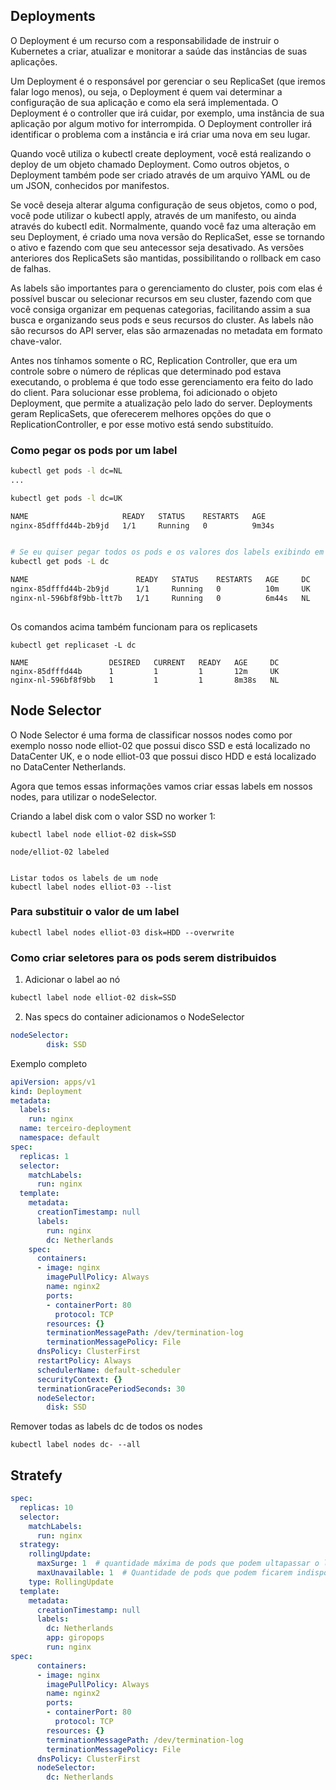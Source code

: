 ## Deployments

O Deployment é um recurso com a responsabilidade de instruir o Kubernetes a criar, atualizar e monitorar a saúde das instâncias de suas aplicações.

Um Deployment é o responsável por gerenciar o seu ReplicaSet (que iremos falar logo menos), ou seja, o Deployment é quem vai determinar a configuração de sua aplicação e como ela será implementada. O Deployment é o controller que irá cuidar, por exemplo, uma instância de sua aplicação por algum motivo for interrompida. O Deployment controller irá identificar o problema com a instância e irá criar uma nova em seu lugar.

Quando você utiliza o kubectl create deployment, você está realizando o deploy de um objeto chamado Deployment. Como outros objetos, o Deployment também pode ser criado através de um arquivo YAML ou de um JSON, conhecidos por manifestos.

Se você deseja alterar alguma configuração de seus objetos, como o pod, você pode utilizar o kubectl apply, através de um manifesto, ou ainda através do kubectl edit. Normalmente, quando você faz uma alteração em seu Deployment, é criado uma nova versão do ReplicaSet, esse se tornando o ativo e fazendo com que seu antecessor seja desativado. As versões anteriores dos ReplicaSets são mantidas, possibilitando o rollback em caso de falhas.

As labels são importantes para o gerenciamento do cluster, pois com elas é possível buscar ou selecionar recursos em seu cluster, fazendo com que você consiga organizar em pequenas categorias, facilitando assim a sua busca e organizando seus pods e seus recursos do cluster. As labels não são recursos do API server, elas são armazenadas no metadata em formato chave-valor.

Antes nos tínhamos somente o RC, Replication Controller, que era um controle sobre o número de réplicas que determinado pod estava executando, o problema é que todo esse gerenciamento era feito do lado do client. Para solucionar esse problema, foi adicionado o objeto Deployment, que permite a atualização pelo lado do server. Deployments geram ReplicaSets, que oferecerem melhores opções do que o ReplicationController, e por esse motivo está sendo substituído.

### Como pegar os pods por um label
```bash
kubectl get pods -l dc=NL
...

kubectl get pods -l dc=UK

NAME                     READY   STATUS    RESTARTS   AGE
nginx-85dfffd44b-2b9jd   1/1     Running   0          9m34s


# Se eu quiser pegar todos os pods e os valores dos labels exibindo em uma coluna
kubectl get pods -L dc

NAME                        READY   STATUS    RESTARTS   AGE     DC
nginx-85dfffd44b-2b9jd      1/1     Running   0          10m     UK
nginx-nl-596bf8f9bb-ltt7b   1/1     Running   0          6m44s   NL
                                                                 
```

Os comandos acima também funcionam para os replicasets
```
kubectl get replicaset -L dc

NAME                  DESIRED   CURRENT   READY   AGE     DC
nginx-85dfffd44b      1         1         1       12m     UK
nginx-nl-596bf8f9bb   1         1         1       8m38s   NL

```

## Node Selector

O Node Selector é uma forma de classificar nossos nodes como por exemplo nosso node elliot-02 que possui disco SSD e está localizado no DataCenter UK, e o node elliot-03 que possui disco HDD e está localizado no DataCenter Netherlands.

Agora que temos essas informações vamos criar essas labels em nossos nodes, para utilizar o nodeSelector.

Criando a label disk com o valor SSD no worker 1:

```
kubectl label node elliot-02 disk=SSD

node/elliot-02 labeled


Listar todos os labels de um node
kubectl label nodes elliot-03 --list

```

### Para substituir o valor de um label

```
kubectl label nodes elliot-03 disk=HDD --overwrite
```


### Como criar seletores para os pods serem distribuidos

1) Adicionar o label ao nó
```bash
kubectl label node elliot-02 disk=SSD
```

2) Nas specs do container adicionamos o NodeSelector
```yaml
nodeSelector:
        disk: SSD
```

Exemplo completo
```yaml
apiVersion: apps/v1
kind: Deployment
metadata:
  labels:
    run: nginx
  name: terceiro-deployment
  namespace: default
spec:
  replicas: 1
  selector:
    matchLabels:
      run: nginx
  template:
    metadata:
      creationTimestamp: null
      labels:
        run: nginx
        dc: Netherlands
    spec:
      containers:
      - image: nginx
        imagePullPolicy: Always
        name: nginx2
        ports:
        - containerPort: 80
          protocol: TCP
        resources: {}
        terminationMessagePath: /dev/termination-log
        terminationMessagePolicy: File
      dnsPolicy: ClusterFirst
      restartPolicy: Always
      schedulerName: default-scheduler
      securityContext: {}
      terminationGracePeriodSeconds: 30
      nodeSelector:
        disk: SSD
```

Remover todas as labels dc de todos os nodes
```
kubectl label nodes dc- --all
```

## Stratefy


```yaml
spec:
  replicas: 10
  selector:
    matchLabels:
      run: nginx
  strategy:
    rollingUpdate:
      maxSurge: 1  # quantidade máxima de pods que podem ultapassar o limite de replicas durante uma atualização
      maxUnavailable: 1  # Quantidade de pods que podem ficarem indisponívels durante o update
    type: RollingUpdate
  template:
    metadata:
      creationTimestamp: null
      labels:
        dc: Netherlands
        app: giropops
        run: nginx
spec:
      containers:
      - image: nginx
        imagePullPolicy: Always
        name: nginx2
        ports:
        - containerPort: 80
          protocol: TCP
        resources: {}
        terminationMessagePath: /dev/termination-log
        terminationMessagePolicy: File
      dnsPolicy: ClusterFirst
      nodeSelector:
        dc: Netherlands
```
